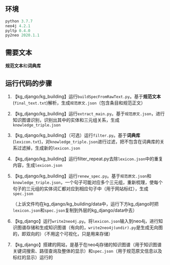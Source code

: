 ## 环境

```python
python 3.7.7
neo4j 4.2.1
pyltp 0.4.0
py2neo 2020.1.1
```

## 需要文本

**规范文本**和**词典库**

## 运行代码的步骤

1. 【kg_django/kg_building】运行`buildSpecFromRawText.py`。基于**规范文本**(`final_text.txt`)解析，生成`规范原文.json`（包含条目和规范正文）

2. 【kg_django/kg_building】运行`extract_main.py`。基于`规范原文.json`，进行知识图谱识别，识别出其中的实体和三元组关系，生成`knowledge_triple.json`

3. 【kg_django/kg_building】（可选）运行`filter.py`。基于**词典库**(`lexicon.txt`)，对`knowledge_triple.json`进行过滤，把不包含在词典库的关系过滤掉，生成新的`lexicon.json`

4. 【kg_django/kg_building】运行filter_repeat.py去除`lexicon.json`中的重复内容，生成`lexicon.json`

5. 【kg_django/kg_building】运行`renew_spec.py`。基于`规范原文.json`和`knowledge_triple.json`，一个句子可能对应多个三元组，重新梳理，使每个句子的三元组的实体词汇都对应到相应句子中（用于网站标红），生成`spec.json`

   （上诉文件均在kg_django/kg_building/data中，运行下方kg_django时把`lexicon.json`和`spec.json`复制到外层的kg_django/data中去）

6. 【kg_django】运行`write2neo4j.py`。将`lexicon.json`输入到neo4j，进行知识图谱存储和生成知识图谱（有向的，`write2neo4j(undir).py`是生成无向图的，即双向的）（不用这个可视化，只是用来存储）

7. 【kg_django】搭建的网站，是基于在neo4j存储的知识图谱（用于知识图谱关键词搜索、路径查询及整体的显示）和`spec.json`（用于规范原文信息以及标红的显示）运行的

